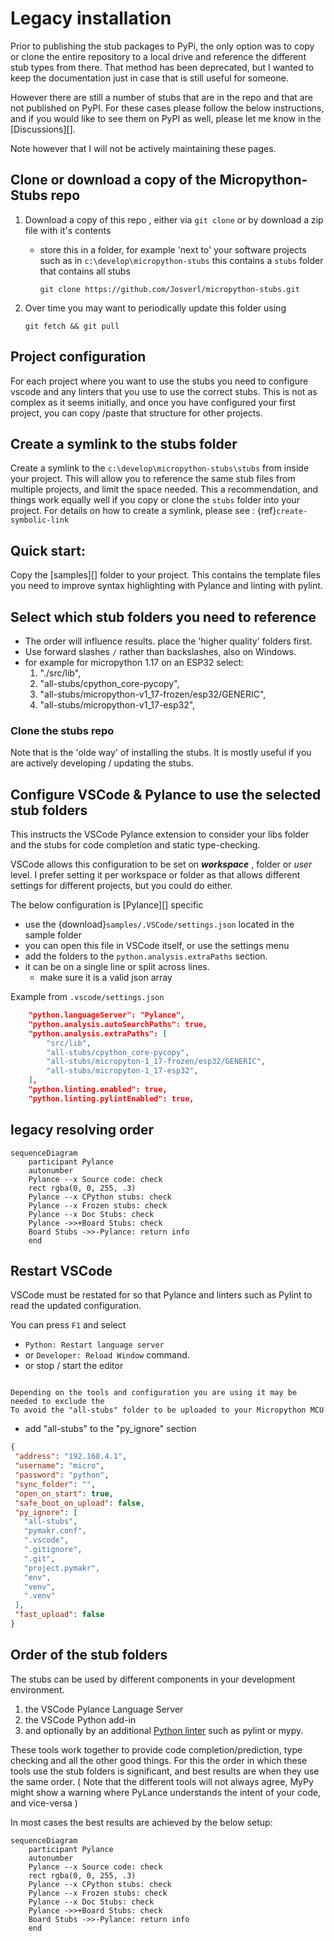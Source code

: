 # Legacy installation

Prior to publishing the stub packages to PyPi, the only option was to copy or clone the entire repository to a local drive and reference the different stub types from there.
That method has been deprecated, but I wanted to keep the documentation just in case that is still useful for someone.

However there are still a number of stubs that are in the repo and that are not published on PyPI. For these cases please follow the below instructions, and if you would like to see them on PyPI as well, please let me know in the [Discussions][].

Note however that I will not be actively maintaining these pages.

## Clone or download a copy of the Micropython-Stubs repo

1.  Download a copy of this repo , either via `git clone` or by download a zip file with it's contents

    - store this in a folder, for example 'next to' your software projects such as in `c:\develop\micropython-stubs`
      this contains a `stubs` folder that contains all stubs
      ```
      git clone https://github.com/Josverl/micropython-stubs.git
      ```

2.  Over time you may want to periodically update this folder using
    ```
    git fetch && git pull
    ```

## Project configuration

For each project where you want to use the stubs you need to configure vscode and any linters that you use to use the correct stubs.
This is not as complex as it seems initially, and once you have configured your first project, you can copy /paste that structure for other projects.

## Create a symlink to the stubs folder

Create a symlink to the `c:\develop\micropython-stubs\stubs` from inside your project.
This will allow you to reference the same stub files from multiple projects, and limit the space
needed. This a recommendation, and things work equally well if you copy or clone the `stubs` folder into your project.
For details on how to create a symlink, please see : {ref}`create-symbolic-link`

## Quick start:
Copy the [samples][] folder to your project.
This contains the template files you need to improve syntax highlighting with Pylance and linting with pylint.

## Select which stub folders you need to reference

- The order will influence results. place the 'higher quality' folders first.
- Use forward slashes `/` rather than backslashes, also on Windows.
- for example for micropython 1.17 on an ESP32 select:
    1. "./src/lib",
    2. "all-stubs/cpython_core-pycopy",
    3. "all-stubs/micropython-v1_17-frozen/esp32/GENERIC",
    4. "all-stubs/micropython-v1_17-esp32",

### Clone the stubs repo

Note that is the 'olde way' of installing the stubs.
It is mostly useful if you are actively developing / updating the stubs.

## Configure VSCode & Pylance to use the selected stub folders
This instructs the VSCode Pylance extension to consider your libs folder and the stubs for code completion and static type-checking.

VSCode allows this configuration to be set on **_workspace_** , folder or _user_ level. I prefer setting it per workspace or folder as that allows different settings for different projects, but you could do either.

The below configuration is [Pylance][] specific

- use the {download}`samples/.VSCode/settings.json` located in the sample folder
- you can open this file in VSCode itself, or use the settings menu
- add the folders to the `python.analysis.extraPaths` section.
- it can be on a single line or split across lines.
    - make sure it is a valid json array

Example from `.vscode/settings.json`

```json
    "python.languageServer": "Pylance",
    "python.analysis.autoSearchPaths": true,
    "python.analysis.extraPaths": [
        "src/lib",
        "all-stubs/cpython_core-pycopy",
        "all-stubs/micropyton-1_17-frozen/esp32/GENERIC",
        "all-stubs/micropyton-1_17-esp32",
    ],
    "python.linting.enabled": true,
    "python.linting.pylintEnabled": true,
```

## legacy resolving order

```{mermaid}
sequenceDiagram
    participant Pylance
    autonumber
    Pylance --x Source code: check
    rect rgba(0, 0, 255, .3)
    Pylance --x CPython stubs: check
    Pylance --x Frozen stubs: check
    Pylance --x Doc Stubs: check
    Pylance ->>+Board Stubs: check
    Board Stubs ->>-Pylance: return info
    end
```

## Restart VSCode

VSCode must be restated for so that Pylance and linters such as Pylint to read the updated configuration.

You can press `F1` and select

- `Python: Restart language server`
- or `Developer: Reload Window` command.
- or stop / start the editor


```{note} Pymakr: Update pymakr.conf

Depending on the tools and configuration you are using it may be needed to exclude the
To avoid the "all-stubs" folder to be uploaded to your Micropython MCU

```

- add "all-stubs" to the "py_ignore" section

 ``` json
{
  "address": "192.168.4.1",
  "username": "micro",
  "password": "python",
  "sync_folder": "",
  "open_on_start": true,
  "safe_boot_on_upload": false,
  "py_ignore": [
    "all-stubs",
    "pymakr.conf",
    ".vscode",
    ".gitignore",
    ".git",
    "project.pymakr",
    "env",
    "venv",
    ".venv"
  ],
  "fast_upload": false
}
```

## Order of the stub folders

The stubs can be used by different components in your development environment.
 1. the VSCode Pylance Language Server
 2. the VSCode Python add-in
 3. and optionally by an additional [Python linter](https://code.visualstudio.com/docs/python/linting) such as pylint or mypy.

These tools work together to provide code completion/prediction, type checking and all the other good things.
For this the order in which these tools use the stub folders is significant, and best results are when they use the same order.
( Note that the different tools will not always agree, MyPy might show a warning where PyLance understands the intent of your code, and vice-versa )

In most cases the best results are achieved by the below setup:

```{mermaid}
sequenceDiagram
    participant Pylance
    autonumber
    Pylance --x Source code: check
    rect rgba(0, 0, 255, .3)
    Pylance --x CPython stubs: check
    Pylance --x Frozen stubs: check
    Pylance --x Doc Stubs: check
    Pylance ->>+Board Stubs: check
    Board Stubs ->>-Pylance: return info
    end
```
